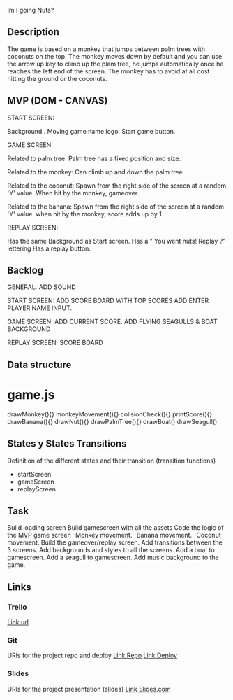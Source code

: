 Im I going Nuts?

## Description
The game is based on a monkey that jumps between palm trees with coconuts on the top.
The monkey moves down by default and you can use the arrow up key to climb up the plam tree, he jumps automatically once he reaches the left end of the screen.
The monkey has to avoid at all cost hitting the ground or the coconuts.


## MVP (DOM - CANVAS)

START SCREEN:

Background .
Moving game name logo.
Start game button.

GAME SCREEN:

Related to palm tree:
Palm tree has a fixed position and size.


Related to the monkey:
Can climb up and down the palm tree.

Related to the coconut:
Spawn from the right side of the screen at a random 'Y' value.
When hit by the monkey, gameover.

Related to the banana:
Spawn from the right side of the screen at a random 'Y' value.
when hit by the monkey, score adds up by 1.


REPLAY SCREEN:

Has the same Background as Start screen.
Has a ” You went nuts! Replay ?”  lettering
Has a replay button.


## Backlog

GENERAL:
ADD SOUND

START SCREEN:
ADD SCORE BOARD WITH TOP SCORES
ADD ENTER PLAYER NAME INPUT.

GAME SCREEN:
ADD CURRENT SCORE.
ADD FLYING SEAGULLS & BOAT BACKGROUND

REPLAY SCREEN:
SCORE BOARD



## Data structure


# game.js

drawMonkey(){}
monkeyMovement(){}
colisionCheck(){}
printScore(){}
drawBanana(){}
drawNut(){}
drawPalmTree(){}
drawBoat()
drawSeagull()



## States y States Transitions
Definition of the different states and their transition (transition functions)

- startScreen
- gameScreen
- replayScreen


## Task
Build loading screen
Build gamescreen with all the assets
Code the logic of the MVP game screen
-Monkey movement.
-Banana movement.
-Coconut movement.
Build the gameover/replay screen.
Add transitions between the 3 screens.
Add backgrounds and styles to all the screens.
Add a boat to gamescreen.
Add a seagull to gamescreen.
Add music background to the game.



## Links


### Trello
[Link url](https://trello.com/b/1qoJ04Q2/amigoingnuts)


### Git
URls for the project repo and deploy
[Link Repo](https://github.com/GunnerAg/going-nuts)
[Link Deploy](http://github.com)


### Slides
URls for the project presentation (slides)
[Link Slides.com](https://slides.com/gunnerandersen/deck)
